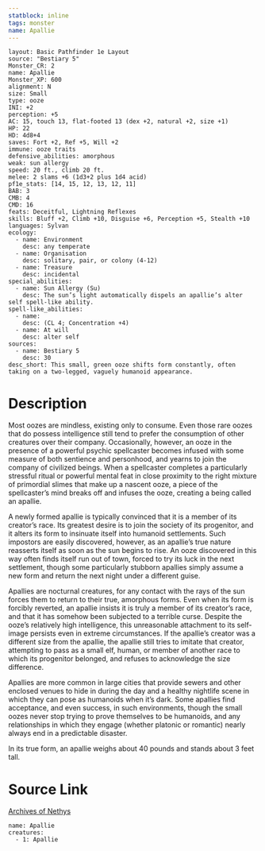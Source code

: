 ```yaml
---
statblock: inline
tags: monster
name: Apallie
---
```

```statblock
layout: Basic Pathfinder 1e Layout
source: "Bestiary 5"
Monster_CR: 2
name: Apallie
Monster_XP: 600
alignment: N
size: Small
type: ooze
INI: +2
perception: +5
AC: 15, touch 13, flat-footed 13 (dex +2, natural +2, size +1)
HP: 22
HD: 4d8+4
saves: Fort +2, Ref +5, Will +2
immune: ooze traits
defensive_abilities: amorphous
weak: sun allergy
speed: 20 ft., climb 20 ft.
melee: 2 slams +6 (1d3+2 plus 1d4 acid)
pf1e_stats: [14, 15, 12, 13, 12, 11]
BAB: 3
CMB: 4
CMD: 16
feats: Deceitful, Lightning Reflexes
skills: Bluff +2, Climb +10, Disguise +6, Perception +5, Stealth +10
languages: Sylvan
ecology:
  - name: Environment
    desc: any temperate
  - name: Organisation
    desc: solitary, pair, or colony (4-12)
  - name: Treasure
    desc: incidental
special_abilities:
  - name: Sun Allergy (Su)
    desc: The sun’s light automatically dispels an apallie’s alter self spell-like ability.
spell-like_abilities:
  - name:
    desc: (CL 4; Concentration +4)
  - name: At will
    desc: alter self
sources:
  - name: Bestiary 5
    desc: 30
desc_short: This small, green ooze shifts form constantly, often taking on a two-legged, vaguely humanoid appearance.
```
# Description
Most oozes are mindless, existing only to consume. Even those rare oozes that do possess intelligence still tend to prefer the consumption of other creatures over their company. Occasionally, however, an ooze in the presence of a powerful psychic spellcaster becomes infused with some measure of both sentience and personhood, and yearns to join the company of civilized beings. When a spellcaster completes a particularly stressful ritual or powerful mental feat in close proximity to the right mixture of primordial slimes that make up a nascent ooze, a piece of the spellcaster’s mind breaks off and infuses the ooze, creating a being called an apallie.

A newly formed apallie is typically convinced that it is a member of its creator’s race. Its greatest desire is to join the society of its progenitor, and it alters its form to insinuate itself into humanoid settlements. Such impostors are easily discovered, however, as an apallie’s true nature reasserts itself as soon as the sun begins to rise. An ooze discovered in this way often finds itself run out of town, forced to try its luck in the next settlement, though some particularly stubborn apallies simply assume a new form and return the next night under a different guise.

Apallies are nocturnal creatures, for any contact with the rays of the sun forces them to return to their true, amorphous forms. Even when its form is forcibly reverted, an apallie insists it is truly a member of its creator’s race, and that it has somehow been subjected to a terrible curse. Despite the ooze’s relatively high intelligence, this unreasonable attachment to its self-image persists even in extreme circumstances. If the apallie’s creator was a different size from the apallie, the apallie still tries to imitate that creator, attempting to pass as a small elf, human, or member of another race to which its progenitor belonged, and refuses to acknowledge the size difference.

Apallies are more common in large cities that provide sewers and other enclosed venues to hide in during the day and a healthy nightlife scene in which they can pose as humanoids when it’s dark. Some apallies find acceptance, and even success, in such environments, though the small oozes never stop trying to prove themselves to be humanoids, and any relationships in which they engage (whether platonic or romantic) nearly always end in a predictable disaster.

In its true form, an apallie weighs about 40 pounds and stands about 3 feet tall.
# Source Link
[Archives of Nethys](https://aonprd.com/MonsterDisplay.aspx?ItemName=Apallie)
```encounter-table
name: Apallie
creatures:
  - 1: Apallie
```
